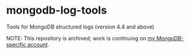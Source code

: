 # mongodb-log-tools
Tools for MongoDB structured logs (version 4.4 and above)

NOTE: This repository is archived; work is continuing on [my MongoDB-specific account](https://github.com/SpencerBrown-MongoDB/mongodb-log-tools).
